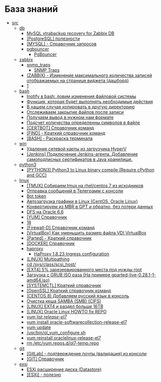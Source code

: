 # База знаний # 
* [src](/home/laspavel/_/kbase/src) 
    * [db](/home/laspavel/_/kbase/src/db) 
        * [MySQL xtrabackup recovery for Zabbix DB](/home/laspavel/_/kbase/src/db/3.md) 
        * [[PostgreSQL] полезности](/home/laspavel/_/kbase/src/db/2.md) 
        * [[MYSQL] - Справочник запросов](/home/laspavel/_/kbase/src/db/1.md) 
        * [pgbouncer](/home/laspavel/_/kbase/src/db/pgbouncer) 
            * [PgBouncer](/home/laspavel/_/kbase/src/db/pgbouncer/readme.md) 
    * [zabbix](/home/laspavel/_/kbase/src/zabbix) 
        * [snmp_traps](/home/laspavel/_/kbase/src/zabbix/snmp_traps) 
            * [SNMP Traps](/home/laspavel/_/kbase/src/zabbix/snmp_traps/readme.md) 
        * [(ZABBIX) - Изменение максимального количества записей отображаемых на странице виджета (дашборд)](/home/laspavel/_/kbase/src/zabbix/1.md) 
        * [1](/home/laspavel/_/kbase/src/zabbix/1) 
    * [bash](/home/laspavel/_/kbase/src/bash) 
        * [Inotify в bash: ловим изменения файловой системы](/home/laspavel/_/kbase/src/bash/4.md) 
        * [Функция, которая будет выполнять необходимые действия](/home/laspavel/_/kbase/src/bash/4.md) 
        * [В нашем случае копировать в другую директорию](/home/laspavel/_/kbase/src/bash/4.md) 
        * [Отслеживаем закрытие файлов после записи](/home/laspavel/_/kbase/src/bash/4.md) 
        * [Получаем вывод в нужном нам формате](/home/laspavel/_/kbase/src/bash/4.md) 
        * [Подсчет количества определенны символов в файле](/home/laspavel/_/kbase/src/bash/3.md) 
        * [[CERTBOT] Справочник команд](/home/laspavel/_/kbase/src/bash/5.md) 
        * [[FIND] - Краткий справочник команд](/home/laspavel/_/kbase/src/bash/2.md) 
        * [[BASH] - Раскраска терминала](/home/laspavel/_/kbase/src/bash/1.md) 
    * [win](/home/laspavel/_/kbase/src/win) 
        * [Удаление сетевой карты из загрузчика HyperV](/home/laspavel/_/kbase/src/win/2.md) 
        * [[Jenkins] Подключение Jenkins-агента. Добавление самоподписных сертификатов в Java хранилище.](/home/laspavel/_/kbase/src/win/1.md) 
    * [python3](/home/laspavel/_/kbase/src/python3) 
        * [[PYTHON3] Python3 to Linux binary compile (Require cPython and GCC)](/home/laspavel/_/kbase/src/python3/1.md) 
    * [linux](/home/laspavel/_/kbase/src/linux) 
        * [[TMUX] Собираем tmux на rhel/centos 7 из исходников](/home/laspavel/_/kbase/src/linux/16.md) 
        * [Отправка сообщений в Телеграмм с консоли](/home/laspavel/_/kbase/src/linux/19.md) 
        * [Bot token](/home/laspavel/_/kbase/src/linux/19.md) 
        * [Автозагрузка графики в Linux (CentOS, Oracle Linux)](/home/laspavel/_/kbase/src/linux/12.md) 
        * [Конвертируем из MBR в GPT и обратно, без потери данных](/home/laspavel/_/kbase/src/linux/4.md) 
        * [DFS на Oracle 6.6](/home/laspavel/_/kbase/src/linux/6.md) 
        * [[YUM] Справочник](/home/laspavel/_/kbase/src/linux/17.md) 
        * [18](/home/laspavel/_/kbase/src/linux/18) 
        * [[Firewall-D] Справочник команд](/home/laspavel/_/kbase/src/linux/18.md) 
        * [[VirtualBox] Как уменьшить размер файла VDI VirtualBox](/home/laspavel/_/kbase/src/linux/14.md) 
        * [[Parted] - Краткий справочник](/home/laspavel/_/kbase/src/linux/7.md) 
        * [[DOCKER] Справочник](/home/laspavel/_/kbase/src/linux/15.md) 
        * [haproxy](/home/laspavel/_/kbase/src/linux/haproxy) 
            * [HaProxy 1.8.23 Ingress configuration](/home/laspavel/_/kbase/src/linux/haproxy/haproxy_ingress_conf.md) 
        * [(LINUX) Multipathing](/home/laspavel/_/kbase/src/linux/3.md) 
        * [cd /sys/class/scsi\_host/](/home/laspavel/_/kbase/src/linux/3.md) 
        * [[EXT4] 5% зарезервированного места под нужды root](/home/laspavel/_/kbase/src/linux/10.md) 
        * [Загрузка с GRUB ISO раза (На примере gparted-live-0.28.1-1-amd64.iso)](/home/laspavel/_/kbase/src/linux/5.md) 
        * [[SYSTEMCTL] Краткий справочник](/home/laspavel/_/kbase/src/linux/11.md) 
        * [[OpenSSL] Краткий справочник команд](/home/laspavel/_/kbase/src/linux/9.md) 
        * [(CENTOS 8) Добавляем русский язык в консоль](/home/laspavel/_/kbase/src/linux/8.md) 
        * [Очистка кеша SAMBA (SMB) (CIFS)](/home/laspavel/_/kbase/src/linux/13.md) 
        * [[LINUX] EXT4 и раздел больше 16TB](/home/laspavel/_/kbase/src/linux/2.md) 
        * [[LINUX] Oracle Linux HOWTO fix REPO](/home/laspavel/_/kbase/src/linux/1.md) 
        * [yum list *release-el7*](/home/laspavel/_/kbase/src/linux/1.md) 
        * [yum install oracle-softwarecollection-release-el7](/home/laspavel/_/kbase/src/linux/1.md) 
        * [yum update](/home/laspavel/_/kbase/src/linux/1.md) 
        * [/usr/bin/ol_yum_configure.sh](/home/laspavel/_/kbase/src/linux/1.md) 
        * [yum reinstall oraclelinux-release-el7](/home/laspavel/_/kbase/src/linux/1.md) 
        * [rm /etc/yum.repos.d/ol7-temp.repo](/home/laspavel/_/kbase/src/linux/1.md) 
    * [git](/home/laspavel/_/kbase/src/git) 
        * [[GitLab] - подтверждение почты (валидация) из консоли](/home/laspavel/_/kbase/src/git/2.md) 
        * [[GIT] Справочник](/home/laspavel/_/kbase/src/git/1.md) 
    * [exsi](/home/laspavel/_/kbase/src/exsi) 
        * [ESXi расширение диска (Datastore)](/home/laspavel/_/kbase/src/exsi/2.md) 
        * [[ESXi] - полезно](/home/laspavel/_/kbase/src/exsi/1.md) 
